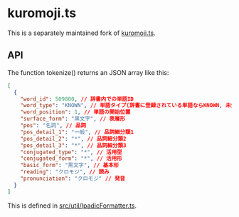# kuromoji.ts

This is a separately maintained fork of [kuromoji.ts](https://github.com/MijinkoSD/kuromoji.ts).

## API

The function tokenize() returns an JSON array like this:

```json
[
  {
    "word_id": 509800, // 辞書内での単語ID
    "word_type": "KNOWN", // 単語タイプ(辞書に登録されている単語ならKNOWN, 未知語ならUNKNOWN)
    "word_position": 1, // 単語の開始位置
    "surface_form": "黒文字", // 表層形
    "pos": "名詞", // 品詞
    "pos_detail_1": "一般", // 品詞細分類1
    "pos_detail_2": "*", // 品詞細分類2
    "pos_detail_3": "*", // 品詞細分類3
    "conjugated_type": "*", // 活用型
    "conjugated_form": "*", // 活用形
    "basic_form": "黒文字", // 基本形
    "reading": "クロモジ", // 読み
    "pronunciation": "クロモジ" // 発音
  }
]
```

This is defined in [src/util/IpadicFormatter.ts](/src/util/IpadicFormatter.ts).
